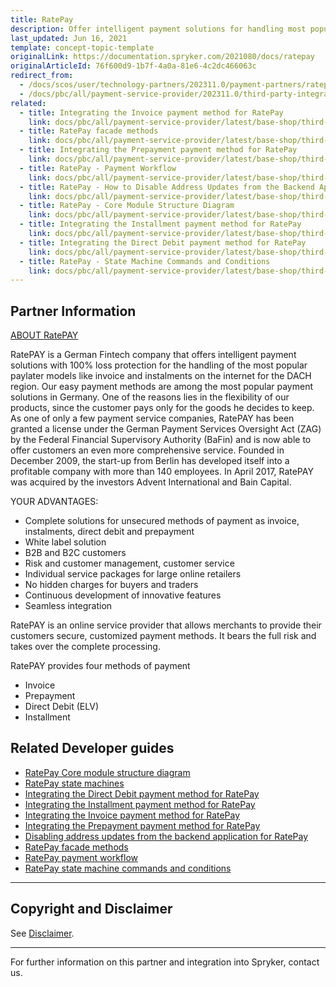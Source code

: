 ```yaml
---
title: RatePay
description: Offer intelligent payment solutions for handling most popular paylater models like invoice and installments on the internet for the DACH region by integrating RatePay into the Spryker-based shop.
last_updated: Jun 16, 2021
template: concept-topic-template
originalLink: https://documentation.spryker.com/2021080/docs/ratepay
originalArticleId: 76f600d9-1b7f-4a0a-81e6-4c2dc466063c
redirect_from:
  - /docs/scos/user/technology-partners/202311.0/payment-partners/ratepay.html
  - /docs/pbc/all/payment-service-provider/202311.0/third-party-integrations/ratepay/ratepay.html
related:
  - title: Integrating the Invoice payment method for RatePay
    link: docs/pbc/all/payment-service-provider/latest/base-shop/third-party-integrations/ratepay/integrate-payment-methods-for-ratepay/integrate-the-invoice-payment-method-for-ratepay.html
  - title: RatePay facade methods
    link: docs/pbc/all/payment-service-provider/latest/base-shop/third-party-integrations/ratepay/ratepay-facade-methods.html
  - title: Integrating the Prepayment payment method for RatePay
    link: docs/pbc/all/payment-service-provider/latest/base-shop/third-party-integrations/ratepay/integrate-payment-methods-for-ratepay/integrate-the-prepayment-payment-method-for-ratepay.html
  - title: RatePay - Payment Workflow
    link: docs/pbc/all/payment-service-provider/latest/base-shop/third-party-integrations/ratepay/ratepay-payment-workflow.html
  - title: RatePay - How to Disable Address Updates from the Backend Application
    link: docs/pbc/all/payment-service-provider/latest/base-shop/third-party-integrations/ratepay/disable-address-updates-from-the-backend-application-for-ratepay.html
  - title: RatePay - Core Module Structure Diagram
    link: docs/pbc/all/payment-service-provider/latest/base-shop/third-party-integrations/ratepay/ratepay-core-module-structure-diagram.html
  - title: Integrating the Installment payment method for RatePay
    link: docs/pbc/all/payment-service-provider/latest/base-shop/third-party-integrations/ratepay/integrate-payment-methods-for-ratepay/integrate-the-installment-payment-method-for-ratepay.html
  - title: Integrating the Direct Debit payment method for RatePay
    link: docs/pbc/all/payment-service-provider/latest/base-shop/third-party-integrations/ratepay/integrate-payment-methods-for-ratepay/integrate-the-direct-debit-payment-method-for-ratepay.html
  - title: RatePay - State Machine Commands and Conditions
    link: docs/pbc/all/payment-service-provider/latest/base-shop/third-party-integrations/ratepay/ratepay-state-machine-commands-and-conditions.html
---
```


## Partner Information

[ABOUT RatePAY](https://www.ratepay.com/)

RatePAY is a German Fintech company that offers intelligent payment solutions with 100% loss protection for the handling of the most popular paylater models like invoice and instalments on the internet for the DACH region. Our easy payment methods are among the most popular payment solutions in Germany. One of the reasons lies in the flexibility of our products, since the customer pays only for the goods he decides to keep. As one of only a few payment service companies, RatePAY has been granted a license under the German Payment Services Oversight Act (ZAG) by the Federal Financial Supervisory Authority (BaFin) and is now able to offer customers an even more comprehensive service. Founded in December 2009, the start-up from Berlin has developed itself into a profitable company with more than 140 employees. In April 2017, RatePAY was acquired by the investors Advent International and Bain Capital.

YOUR ADVANTAGES:
- Complete solutions for unsecured methods of payment as invoice, instalments, direct debit and prepayment
- White label solution
- B2B and B2C customers
- Risk and customer management, customer service
- Individual service packages for large online retailers
- No hidden charges for buyers and traders
- Continuous development of innovative features
- Seamless integration

RatePAY is an online service provider that allows merchants to provide their customers secure, customized payment methods. It bears the full risk and takes over the complete processing.

RatePAY provides four methods of payment
- Invoice
- Prepayment
- Direct Debit (ELV)
- Installment

## Related Developer guides

- [RatePay Core module structure diagram](/docs/pbc/all/payment-service-provider/{{page.version}}/base-shop/third-party-integrations/ratepay/ratepay-core-module-structure-diagram.html)
- [RatePay state machines](/docs/pbc/all/payment-service-provider/{{page.version}}/base-shop/third-party-integrations/ratepay/ratepay-state-machines.html)
- [Integrating the Direct Debit payment method for RatePay](/docs/pbc/all/payment-service-provider/{{page.version}}/base-shop/third-party-integrations/ratepay/integrate-payment-methods-for-ratepay/integrate-the-direct-debit-payment-method-for-ratepay.html)
- [Integrating the Installment payment method for RatePay](/docs/pbc/all/payment-service-provider/{{page.version}}/base-shop/third-party-integrations/ratepay/integrate-payment-methods-for-ratepay/integrate-the-installment-payment-method-for-ratepay.html)
- [Integrating the Invoice payment method for RatePay](/docs/pbc/all/payment-service-provider/{{page.version}}/base-shop/third-party-integrations/ratepay/integrate-payment-methods-for-ratepay/integrate-the-invoice-payment-method-for-ratepay.html)
- [Integrating the Prepayment payment method for RatePay](/docs/pbc/all/payment-service-provider/{{page.version}}/base-shop/third-party-integrations/ratepay/integrate-payment-methods-for-ratepay/integrate-the-prepayment-payment-method-for-ratepay.html)
- [Disabling address updates from the backend application for RatePay](/docs/pbc/all/payment-service-provider/{{page.version}}/base-shop/third-party-integrations/ratepay/disable-address-updates-from-the-backend-application-for-ratepay.html)
- [RatePay facade methods](/docs/pbc/all/payment-service-provider/{{page.version}}/base-shop/third-party-integrations/ratepay/ratepay-facade-methods.html)
- [RatePay payment workflow](/docs/pbc/all/payment-service-provider/{{page.version}}/base-shop/third-party-integrations/ratepay/ratepay-payment-workflow.html)
- [RatePay state machine commands and conditions](/docs/pbc/all/payment-service-provider/{{page.version}}/base-shop/third-party-integrations/ratepay/ratepay-state-machine-commands-and-conditions.html)
---

## Copyright and Disclaimer

See [Disclaimer](https://github.com/spryker/spryker-documentation).

---
For further information on this partner and integration into Spryker,  contact us.

<div class="hubspot-form js-hubspot-form" data-portal-id="2770802" data-form-id="163e11fb-e833-4638-86ae-a2ca4b929a41" id="hubspot-1"></div>
